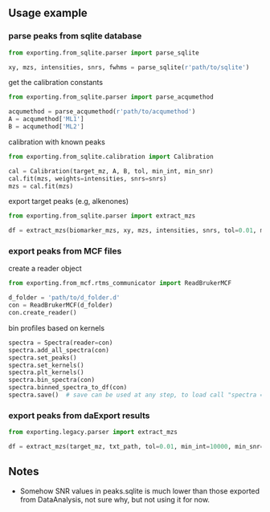 ## Usage example

### parse peaks from sqlite database

```python
from exporting.from_sqlite.parser import parse_sqlite

xy, mzs, intensities, snrs, fwhms = parse_sqlite(r'path/to/sqlite')
```

get the calibration constants

```python
from exporting.from_sqlite.parser import parse_acqumethod

acqumethod = parse_acqumethod(r'path/to/acqumethod')
A = acqumethod['ML1']
B = acqumethod['ML2']
```

calibration with known peaks

```python
from exporting.from_sqlite.calibration import Calibration

cal = Calibration(target_mz, A, B, tol, min_int, min_snr)
cal.fit(mzs, weights=intensities, snrs=snrs)
mzs = cal.fit(mzs)
```

export target peaks (e.g, alkenones)

```python
from exporting.from_sqlite.parser import extract_mzs

df = extract_mzs(biomarker_mzs, xy, mzs, intensities, snrs, tol=0.01, min_int=10000, min_snr=0)
```

### export peaks from MCF files

create a reader object

```python
from exporting.from_mcf.rtms_communicator import ReadBrukerMCF

d_folder = 'path/to/d_folder.d'
con = ReadBrukerMCF(d_folder)
con.create_reader()
```

bin profiles based on kernels

```python
spectra = Spectra(reader=con)
spectra.add_all_spectra(con)
spectra.set_peaks()
spectra.set_kernels()
spectra.plt_kernels()
spectra.bin_spectra(con)
spectra.binned_spectra_to_df(con)
spectra.save()  # save can be used at any step, to load call "spectra = Spectra(reader=con, load=True)" instead
```

### export peaks from daExport results

```python
from exporting.legacy.parser import extract_mzs

df = extract_mzs(target_mz, txt_path, tol=0.01, min_int=10000, min_snr=0)
```

## Notes

- Somehow SNR values in peaks.sqlite is much lower than those exported from DataAnalysis, not sure why, but not using it for now.
